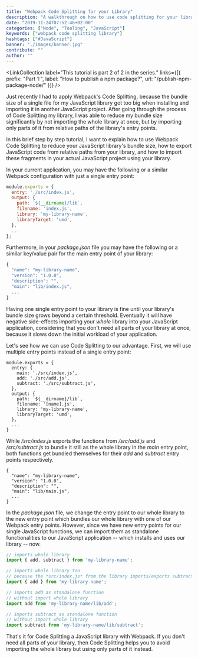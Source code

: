 ```yaml
---
title: "Webpack Code Splitting for your Library"
description: "A walkthrough on how to use code splitting for your library to reduce your bundle size by giving multiple entry points to your JavaScript library ..."
date: "2019-11-24T07:52:46+02:00"
categories: ["Node", "Tooling", "JavaScript"]
keywords: ["webpack code splitting library"]
hashtags: ["#JavaScript"]
banner: "./images/banner.jpg"
contribute: ""
author: ""
---
```


<Sponsorship />

<LinkCollection label="This tutorial is part 2 of 2 in the series." links={[{ prefix: "Part 1:", label: "How to publish a npm package?", url: "/publish-npm-package-node/" }]} />

Just recently I had to apply Webpack's Code Splitting, because the bundle size of a single file for my JavaScript library got too big when installing and importing it in another JavaScript project. After going through the process of Code Splitting my library, I was able to reduce my bundle size significantly by not importing the whole library at once, but by importing only parts of it from relative paths of the library's entry points.

In this brief step by step tutorial, I want to explain how to use Webpack Code Splitting to reduce your JavaScript library's bundle size, how to export JavaScript code from relative paths from your library, and how to import these fragments in your actual JavaScript project using your library.

In your current application, you may have the following or a similar Webpack configuration with just a single entry point:

```javascript
module.exports = {
  entry: './src/index.js',
  output: {
    path: `${__dirname}/lib`,
    filename: 'index.js',
    library: 'my-library-name',
    libraryTarget: 'umd',
  },
  ...
};
```

Furthermore, in your *package.json* file you may have the following or a similar key/value pair for the main entry point of your library:

```javascript
{
  "name": "my-library-name",
  "version": "1.0.0",
  "description": "",
  "main": "lib/index.js",
  ...
}
```

Having one single entry point to your library is fine until your library's bundle size grows beyond a certain threshold. Eventually it will have negative side-effects importing your *whole* library into your JavaScript application, considering that you don't need all parts of your library at once, because it slows down the initial workload of your application.

Let's see how we can use Code Splitting to our advantage. First, we will use multiple entry points instead of a single entry point:

```javascript{2-6,9}
module.exports = {
  entry: {
    main: './src/index.js',
    add: './src/add.js',
    subtract: './src/subtract.js',
  },
  output: {
    path: `${__dirname}/lib`,
    filename: '[name].js',
    library: 'my-library-name',
    libraryTarget: 'umd',
  },
  ...
}
```

While */src/index.js* exports the functions from */src/add.js* and */src/subtract.js* to bundle it still as the whole library in the *main* entry point, both functions get bundled themselves for their *add* and *subtract* entry points respectively.

```javascript{5}
{
  "name": "my-library-name",
  "version": "1.0.0",
  "description": "",
  "main": "lib/main.js",
  ...
}
```

In the *package.json* file, we change the entry point to our whole library to the new entry point which bundles our whole library with one of our Webpack entry points. However, since we have new entry points for our single JavaScript functions, we can import them as standalone functionalities to our JavaScript application -- which installs and uses our library -- now.

```javascript
// imports whole library
import { add, subtract } from 'my-library-name';

// imports whole library too
// because the *src/index.js* from the library imports/exports subtract function
import { add } from 'my-library-name';

// imports add as standalone function
// without import whole library
import add from 'my-library-name/lib/add';

// imports subtract as standalone function
// without import whole library
import subtract from 'my-library-name/lib/subtract';
```

That's it for Code Splitting a JavaScript library with Webpack. If you don't need all parts of your library, then Code Splitting helps you to avoid importing the whole library but using only parts of it instead.
